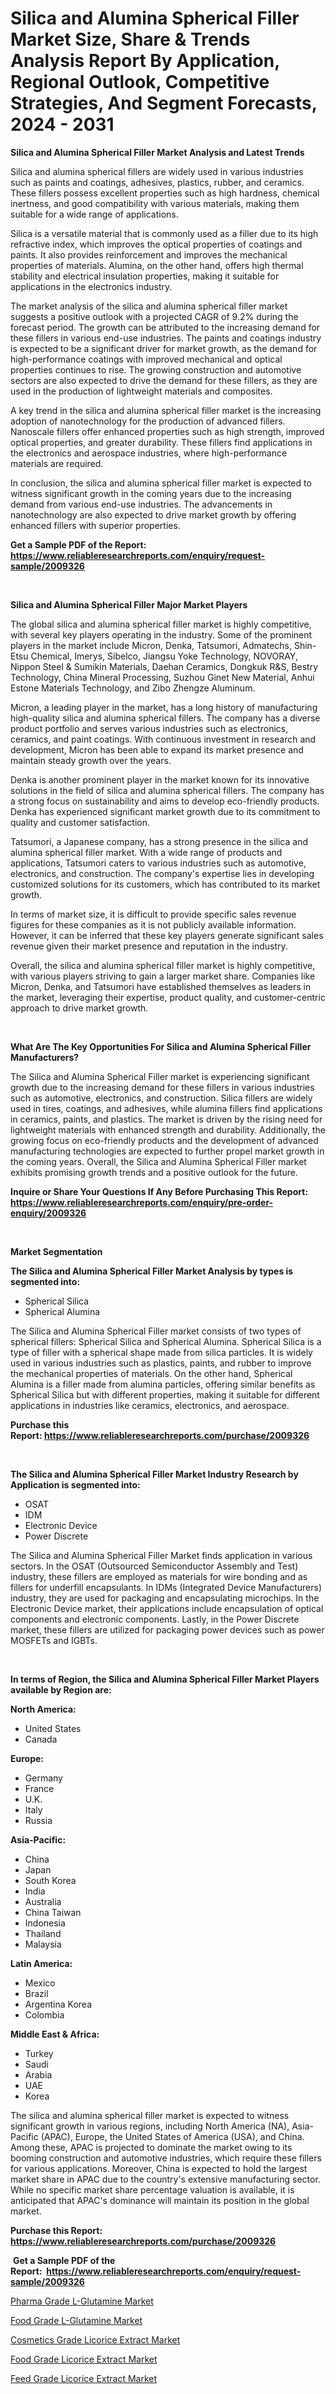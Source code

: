 <p><h1>Silica and Alumina Spherical Filler Market Size, Share & Trends Analysis Report By Application, Regional Outlook, Competitive Strategies, And Segment Forecasts, 2024 - 2031</h1></p><p><strong>Silica and Alumina Spherical Filler Market Analysis and Latest Trends</strong></p>
<p><p>Silica and alumina spherical fillers are widely used in various industries such as paints and coatings, adhesives, plastics, rubber, and ceramics. These fillers possess excellent properties such as high hardness, chemical inertness, and good compatibility with various materials, making them suitable for a wide range of applications.</p><p>Silica is a versatile material that is commonly used as a filler due to its high refractive index, which improves the optical properties of coatings and paints. It also provides reinforcement and improves the mechanical properties of materials. Alumina, on the other hand, offers high thermal stability and electrical insulation properties, making it suitable for applications in the electronics industry.</p><p>The market analysis of the silica and alumina spherical filler market suggests a positive outlook with a projected CAGR of 9.2% during the forecast period. The growth can be attributed to the increasing demand for these fillers in various end-use industries. The paints and coatings industry is expected to be a significant driver for market growth, as the demand for high-performance coatings with improved mechanical and optical properties continues to rise. The growing construction and automotive sectors are also expected to drive the demand for these fillers, as they are used in the production of lightweight materials and composites.</p><p>A key trend in the silica and alumina spherical filler market is the increasing adoption of nanotechnology for the production of advanced fillers. Nanoscale fillers offer enhanced properties such as high strength, improved optical properties, and greater durability. These fillers find applications in the electronics and aerospace industries, where high-performance materials are required.</p><p>In conclusion, the silica and alumina spherical filler market is expected to witness significant growth in the coming years due to the increasing demand from various end-use industries. The advancements in nanotechnology are also expected to drive market growth by offering enhanced fillers with superior properties.</p></p>
<p><strong>Get a Sample PDF of the Report:&nbsp; <a href="https://www.reliableresearchreports.com/enquiry/request-sample/2009326">https://www.reliableresearchreports.com/enquiry/request-sample/2009326</a></strong></p>
<p>&nbsp;</p>
<p><strong>Silica and Alumina Spherical Filler Major Market Players</strong></p>
<p><p>The global silica and alumina spherical filler market is highly competitive, with several key players operating in the industry. Some of the prominent players in the market include Micron, Denka, Tatsumori, Admatechs, Shin-Etsu Chemical, Imerys, Sibelco, Jiangsu Yoke Technology, NOVORAY, Nippon Steel & Sumikin Materials, Daehan Ceramics, Dongkuk R&S, Bestry Technology, China Mineral Processing, Suzhou Ginet New Material, Anhui Estone Materials Technology, and Zibo Zhengze Aluminum.</p><p>Micron, a leading player in the market, has a long history of manufacturing high-quality silica and alumina spherical fillers. The company has a diverse product portfolio and serves various industries such as electronics, ceramics, and paint coatings. With continuous investment in research and development, Micron has been able to expand its market presence and maintain steady growth over the years.</p><p>Denka is another prominent player in the market known for its innovative solutions in the field of silica and alumina spherical fillers. The company has a strong focus on sustainability and aims to develop eco-friendly products. Denka has experienced significant market growth due to its commitment to quality and customer satisfaction.</p><p>Tatsumori, a Japanese company, has a strong presence in the silica and alumina spherical filler market. With a wide range of products and applications, Tatsumori caters to various industries such as automotive, electronics, and construction. The company's expertise lies in developing customized solutions for its customers, which has contributed to its market growth.</p><p>In terms of market size, it is difficult to provide specific sales revenue figures for these companies as it is not publicly available information. However, it can be inferred that these key players generate significant sales revenue given their market presence and reputation in the industry.</p><p>Overall, the silica and alumina spherical filler market is highly competitive, with various players striving to gain a larger market share. Companies like Micron, Denka, and Tatsumori have established themselves as leaders in the market, leveraging their expertise, product quality, and customer-centric approach to drive market growth.</p></p>
<p>&nbsp;</p>
<p><strong>What Are The Key Opportunities For Silica and Alumina Spherical Filler Manufacturers?</strong></p>
<p><p>The Silica and Alumina Spherical Filler market is experiencing significant growth due to the increasing demand for these fillers in various industries such as automotive, electronics, and construction. Silica fillers are widely used in tires, coatings, and adhesives, while alumina fillers find applications in ceramics, paints, and plastics. The market is driven by the rising need for lightweight materials with enhanced strength and durability. Additionally, the growing focus on eco-friendly products and the development of advanced manufacturing technologies are expected to further propel market growth in the coming years. Overall, the Silica and Alumina Spherical Filler market exhibits promising growth trends and a positive outlook for the future.</p></p>
<p><strong>Inquire or Share Your Questions If Any Before Purchasing This Report: <a href="https://www.reliableresearchreports.com/enquiry/pre-order-enquiry/2009326">https://www.reliableresearchreports.com/enquiry/pre-order-enquiry/2009326</a></strong></p>
<p>&nbsp;</p>
<p><strong>Market Segmentation</strong></p>
<p><strong>The Silica and Alumina Spherical Filler Market Analysis by types is segmented into:</strong></p>
<p><ul><li>Spherical Silica</li><li>Spherical Alumina</li></ul></p>
<p><p>The Silica and Alumina Spherical Filler market consists of two types of spherical fillers: Spherical Silica and Spherical Alumina. Spherical Silica is a type of filler with a spherical shape made from silica particles. It is widely used in various industries such as plastics, paints, and rubber to improve the mechanical properties of materials. On the other hand, Spherical Alumina is a filler made from alumina particles, offering similar benefits as Spherical Silica but with different properties, making it suitable for different applications in industries like ceramics, electronics, and aerospace.</p></p>
<p><strong>Purchase this Report:&nbsp;<a href="https://www.reliableresearchreports.com/purchase/2009326">https://www.reliableresearchreports.com/purchase/2009326</a></strong></p>
<p>&nbsp;</p>
<p><strong>The Silica and Alumina Spherical Filler Market Industry Research by Application is segmented into:</strong></p>
<p><ul><li>OSAT</li><li>IDM</li><li>Electronic Device</li><li>Power Discrete</li></ul></p>
<p><p>The Silica and Alumina Spherical Filler Market finds application in various sectors. In the OSAT (Outsourced Semiconductor Assembly and Test) industry, these fillers are employed as materials for wire bonding and as fillers for underfill encapsulants. In IDMs (Integrated Device Manufacturers) industry, they are used for packaging and encapsulating microchips. In the Electronic Device market, their applications include encapsulation of optical components and electronic components. Lastly, in the Power Discrete market, these fillers are utilized for packaging power devices such as power MOSFETs and IGBTs.</p></p>
<p>&nbsp;</p>
<p><strong>In terms of Region, the Silica and Alumina Spherical Filler Market Players available by Region are:</strong></p>
<p>
    <p> <strong> North America: </strong>
        <ul>
            <li>United States</li>
            <li>Canada</li>
        </ul>
        </p> 
    <p> <strong> Europe: </strong>
        <ul>
            <li>Germany</li>
            <li>France</li>
            <li>U.K.</li>
            <li>Italy</li>
            <li>Russia</li>
        </ul>
        </p> 
    <p> <strong> Asia-Pacific: </strong>
        <ul>
            <li>China</li>
            <li>Japan</li>
            <li>South Korea</li>
            <li>India</li>
            <li>Australia</li>
            <li>China Taiwan</li>
            <li>Indonesia</li>
            <li>Thailand</li>
            <li>Malaysia</li>
        </ul>
        </p> 
    <p> <strong> Latin America: </strong>
        <ul>
            <li>Mexico</li>
            <li>Brazil</li>
            <li>Argentina Korea</li>
            <li>Colombia</li>
        </ul>
        </p> 
    <p> <strong> Middle East & Africa: </strong>
        <ul>
            <li>Turkey</li>
            <li>Saudi</li>
            <li>Arabia</li>
            <li>UAE</li>
            <li>Korea</li>
        </ul>
    </p>
    </p>
<p><p>The silica and alumina spherical filler market is expected to witness significant growth in various regions, including North America (NA), Asia-Pacific (APAC), Europe, the United States of America (USA), and China. Among these, APAC is projected to dominate the market owing to its booming construction and automotive industries, which require these fillers for various applications. Moreover, China is expected to hold the largest market share in APAC due to the country's extensive manufacturing sector. While no specific market share percentage valuation is available, it is anticipated that APAC's dominance will maintain its position in the global market.</p></p>
<p><strong>Purchase this Report: <a href="https://www.reliableresearchreports.com/purchase/2009326">https://www.reliableresearchreports.com/purchase/2009326</a></strong></p>
<p>&nbsp;<strong>Get a Sample PDF of the Report:&nbsp;&nbsp;<a href="https://www.reliableresearchreports.com/enquiry/request-sample/2009326">https://www.reliableresearchreports.com/enquiry/request-sample/2009326</a></strong></p>
<p><strong></strong></p>
<p><p><a href="https://github.com/merzlyukov93/Market-Research-Report-List-2/blob/main/pharma-grade-l-glutamine-market.md">Pharma Grade L-Glutamine Market</a></p><p><a href="https://github.com/melchekhinf/Market-Research-Report-List-2/blob/main/food-grade-l-glutamine-market.md">Food Grade L-Glutamine Market</a></p><p><a href="https://github.com/zebdakicsin/Market-Research-Report-List-2/blob/main/cosmetics-grade-licorice-extract-market.md">Cosmetics Grade Licorice Extract Market</a></p><p><a href="https://github.com/kholmovskayalyudmila/Market-Research-Report-List-2/blob/main/food-grade-licorice-extract-market.md">Food Grade Licorice Extract Market</a></p><p><a href="https://github.com/sofyaavrova/Market-Research-Report-List-2/blob/main/feed-grade-licorice-extract-market.md">Feed Grade Licorice Extract Market</a></p></p>